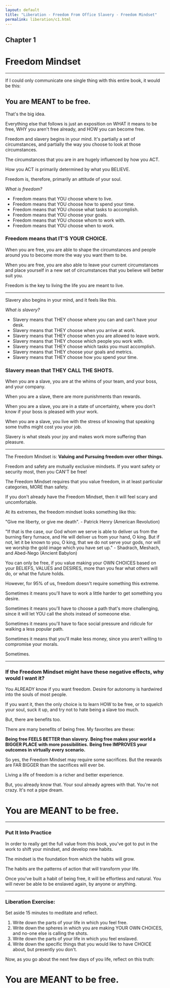 ```yaml
---
layout: default
title: "Liberation - Freedom From Office Slavery - Freedom Mindset"
permalink: liberation/c1.html
---
```


## Chapter 1
# Freedom Mindset 

----

If I could only communicate one single thing with this entire book, it would be this: 

## You are MEANT to be free.

That's the big idea. 

Everything else that follows is just an exposition on WHAT it means to be free, WHY you aren't free already, and HOW you can become free.

Freedom and slavery begins in your mind. It's partially a set of circumstances, and partially the way you choose to look at those circumstances. 

The circumstances that you are in are hugely influenced by how you ACT. 

How you ACT is primarily determined by what you BELIEVE. 

Freedom is, therefore, primarily an attitude of your soul. 

*What is freedom?*
- Freedom means that YOU choose where to live.
- Freedom means that YOU choose how to spend your time.
- Freedom means that YOU choose what tasks to accomplish.
- Freedom means that YOU choose your goals.
- Freedom means that YOU choose whom to work with.
- Freedom means that YOU choose when to work.

### Freedom means that IT'S YOUR CHOICE.

When you are free, you are able to shape the circumstances and people around you to become more the way you want them to be. 

When you are free, you are also able to leave your current circumstances and place yourself in a new set of circumstances that you believe will better suit you.

Freedom is the key to living the life you are meant to live.

----

Slavery also begins in your mind, and it feels like this.

*What is slavery?*
- Slavery means that THEY choose where you can and can't have your desk.
- Slavery means that THEY choose when you arrive at work.
- Slavery means that THEY choose when you are allowed to leave work. 
- Slavery means that THEY choose which people you work with.
- Slavery means that THEY choose which tasks you must accomplish.
- Slavery means that THEY choose your goals and metrics.
- Slavery means that THEY choose how you spend your time.

### Slavery mean that THEY CALL THE SHOTS.

When you are a slave, you are at the whims of your team, and your boss, and your company.

When you are a slave, there are more punishments than rewards.

When you are a slave, you are in a state of uncertainty, where you don't know if your boss is pleased with your work.

When you are a slave, you live with the stress of knowing that speaking some truths might cost you your job.

Slavery is what steals your joy and makes work more suffering than pleasure.

----

The Freedom Mindset is: **Valuing and Pursuing freedom over other things.**

Freedom and safety are mutually exclusive mindsets. If you want safety or security most, then you CAN'T be free!

The Freedom Mindset requires that you value freedom, in at least particular categories, MORE than safety.

If you don't already have the Freedom Mindset, then it will feel scary and uncomfortable. 

At its extremes, the freedom mindset looks something like this:

"Give me liberty, or give me death". - Patrick Henry (American Revolution)

"If that is the case, our God whom we serve is able to deliver us from the burning fiery furnace, and He will deliver us from your hand, O king. But if not, let it be known to you, O king, that we do not serve your gods, nor will we worship the gold image which you have set up." - Shadrach, Meshach, and Abed-Nego (Ancient Babylon)

You can only be free, if you value making your OWN CHOICES based on your BELIEFS, VALUES and DESIRES, more than you fear what others will do, or what the future holds.

However, for 95% of us, freedom doesn't require something this extreme. 

Sometimes it means you'll have to work a little harder to get something you desire.

Sometimes it means you'll have to choose a path that's more challenging, since it will let YOU call the shots instead of someoone else.

Sometimes it means you'll have to face social pressure and ridicule for walking a less popular path.

Sometimes it means that you'll make less money, since you aren't willing to compromise your morals.

Sometimes.

----

### If the Freedom Mindset might have these negative effects, why would I want it?

You ALREADY know if you want freedom. Desire for autonomy is hardwired into the souls of most people.

If you want it, then the only choice is to learn HOW to be free, or to squelch your soul, suck it up, and try not to hate being a slave too much.

But, there are benefits too. 

There are many benefits of being free. My favorites are these:

**Being free FEELS BETTER than slavery.**
**Being free makes your world a BIGGER PLACE with more possibilities.**
**Being free IMPROVES your outcomes in virtually every scenario.**

So yes, the Freedom Mindset may require some sacrifices. But the rewards are FAR BIGGER than the sacrifices will ever be. 

Living a life of freedom is a richer and better experience.

But, you already know that. Your soul already agrees with that. You're not crazy. It's not a pipe dream. 

# You are MEANT to be free.

----

### Put It Into Practice

In order to really get the full value from this book, you've got to put in the work to shift your mindset, and develop new habits. 

The mindset is the foundation from which the habits will grow.

The habits are the patterns of action that will transform your life.

Once you've built a habit of being free, it will be effortless and natural. You will never be able to be enslaved again, by anyone or anything.

----

### Liberation Exercise:

Set aside 15 minutes to meditate and reflect.
1. Write down the parts of your life in which you feel free. 
2. Write down the spheres in which you are making YOUR OWN CHOICES, and no-one else is calling the shots.
3. Write down the parts of your life in which you feel enslaved.
4. Write down the specific things that you would like to have CHOICE about, but presently you don't.

Now, as you go about the next few days of you life, reflect on this truth: 

# You are MEANT to be free.
